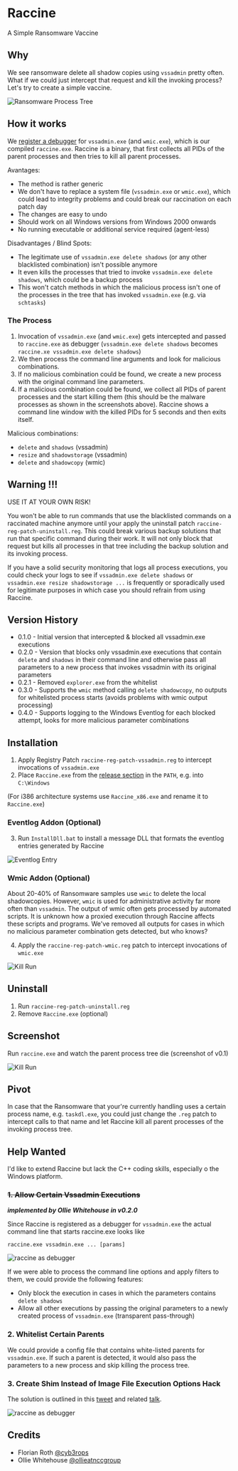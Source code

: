 # Raccine

A Simple Ransomware Vaccine

## Why

We see ransomware delete all shadow copies using `vssadmin` pretty often. What if we could just intercept that request and kill the invoking process? Let's try to create a simple vaccine.

![Ransomware Process Tree](https://raw.githubusercontent.com/Neo23x0/Raccine/main/images/screen4.png)

## How it works

We [register a debugger](https://attack.mitre.org/techniques/T1546/012/) for `vssadmin.exe` (and `wmic.exe`), which is our compiled `raccine.exe`. Raccine is a binary, that first collects all PIDs of the parent processes and then tries to kill all parent processes. 

Avantages:

- The method is rather generic
- We don't have to replace a system file (`vssadmin.exe` or `wmic.exe`), which could lead to integrity problems and could break our raccination on each patch day 
- The changes are easy to undo
- Should work on all Windows versions from Windows 2000 onwards
- No running executable or additional service required (agent-less)

Disadvantages / Blind Spots:

- The legitimate use of `vssadmin.exe delete shadows` (or any other blacklisted combination) isn't possible anymore
- It even kills the processes that tried to invoke `vssadmin.exe delete shadows`, which could be a backup process
- This won't catch methods in which the malicious process isn't one of the processes in the tree that has invoked `vssadmin.exe` (e.g. via `schtasks`)

### The Process

1. Invocation of `vssadmin.exe` (and `wmic.exe`) gets intercepted and passed to `raccine.exe` as debugger (`vssadmin.exe delete shadows` becomes `raccine.xe vssadmin.exe delete shadows`)
2. We then process the command line arguments and look for malicious combinations. 
3. If no malicious combination could be found, we create a new process with the original command line parameters. 
4. If a malicious combination could be found, we collect all PIDs of parent processes and the start killing them (this should be the malware processes as shown in the screenshots above). Raccine shows a command line window with the killed PIDs for 5 seconds and then exits itself. 

Malicious combinations:
- `delete` and `shadows` (vssadmin)
- `resize` and `shadowstorage` (vssadmin)
- `delete` and `shadowcopy` (wmic)

## Warning !!!

USE IT AT YOUR OWN RISK!

You won't be able to run commands that use the blacklisted commands on a raccinated machine anymore until your apply the uninstall patch `raccine-reg-patch-uninstall.reg`. This could break various backup solutions that run that specific command during their work. It will not only block that request but kills all processes in that tree including the backup solution and its invoking process.

If you have a solid security monitoring that logs all process executions, you could check your logs to see if `vssadmin.exe delete shadows` or `vssadmin.exe resize shadowstorage ...` is frequently or sporadically used for legitimate purposes in which case you should refrain from using Raccine. 

## Version History

- 0.1.0 - Initial version that intercepted & blocked all vssadmin.exe executions
- 0.2.0 - Version that blocks only vssadmin.exe executions that contain `delete` and `shadows` in their command line and otherwise pass all parameters to a new process that invokes vssadmin with its original parameters
- 0.2.1 - Removed `explorer.exe` from the whitelist
- 0.3.0 - Supports the `wmic` method calling `delete shadowcopy`, no outputs for whitelisted process starts (avoids problems with wmic output processing)
- 0.4.0 - Supports logging to the Windows Eventlog for each blocked attempt, looks for more malicious parameter combinations

## Installation

1. Apply Registry Patch `raccine-reg-patch-vssadmin.reg` to intercept invocations of `vssadmin.exe`
2. Place `Raccine.exe` from the [release section](https://github.com/Neo23x0/Raccine/releases/) in the `PATH`, e.g. into `C:\Windows`

(For i386 architecture systems use `Raccine_x86.exe` and rename it to `Raccine.exe`)

### Eventlog Addon (Optional)

3. Run `InstallDll.bat` to install a message DLL that formats the eventlog entries generated by Raccine

![Eventlog Entry](https://raw.githubusercontent.com/Neo23x0/Raccine/main/images/screen6.png)

### Wmic Addon (Optional)

About 20-40% of Ransomware samples use `wmic` to delete the local shadowcopies. However, `wmic` is used for administrative activity far more often than `vssadmin`. The output of wmic often gets processed by automated scripts. It is unknown how a proxied execution through Raccine affects these scripts and programs. We've removed all outputs for cases in which no malicious parameter combination gets detected, but who knows?

4. Apply the `raccine-reg-patch-wmic.reg` patch to intercept invocations of `wmic.exe`

![Kill Run](https://raw.githubusercontent.com/Neo23x0/Raccine/main/images/screen5.png)

## Uninstall 

1. Run `raccine-reg-patch-uninstall.reg` 
2. Remove `Raccine.exe` (optional)

## Screenshot

Run `raccine.exe` and watch the parent process tree die (screenshot of v0.1)

![Kill Run](https://raw.githubusercontent.com/Neo23x0/Raccine/main/images/screen1.png)

## Pivot

In case that the Ransomware that your're currently handling uses a certain process name, e.g. `taskdl.exe`, you could just change the `.reg` patch to intercept calls to that name and let Raccine kill all parent processes of the invoking process tree.

## Help Wanted 

I'd like to extend Raccine but lack the C++ coding skills, especially o the Windows platform.

### ~~1. Allow Certain Vssadmin Executions~~

***implemented by Ollie Whitehouse in v0.2.0***

Since Raccine is registered as a debugger for `vssadmin.exe` the actual command line that starts raccine.exe looks like

```
raccine.exe vssadmin.exe ... [params]
``` 

![raccine as debugger](https://raw.githubusercontent.com/Neo23x0/Raccine/main/images/screen3.png)

If we were able to process the command line options and apply filters to them, we could provide the following features: 

- Only block the execution in cases in which the parameters contains `delete shadows`
- Allow all other executions by passing the original parameters to a newly created process of `vssadmin.exe` (transparent pass-through)

### 2. Whitelist Certain Parents

We could provide a config file that contains white-listed parents for `vssadmin.exe`. If such a parent is detected, it would also pass the parameters to a new process and skip killing the process tree.

### 3. Create Shim Instead of Image File Execution Options Hack

The solution is outlined in this [tweet](https://twitter.com/cyb3rops/status/1312982510746374144?s=20) and related [talk](https://www.youtube.com/watch?v=LOsesi3QkXY&feature=youtu.be).

![raccine as debugger](https://raw.githubusercontent.com/Neo23x0/Raccine/main/images/screen_tweet1.png)

## Credits

- Florian Roth [@cyb3rops](https://twitter.com/cyb3rops)
- Ollie Whitehouse [@ollieatnccgroup](https://twitter.com/ollieatnccgroup)
